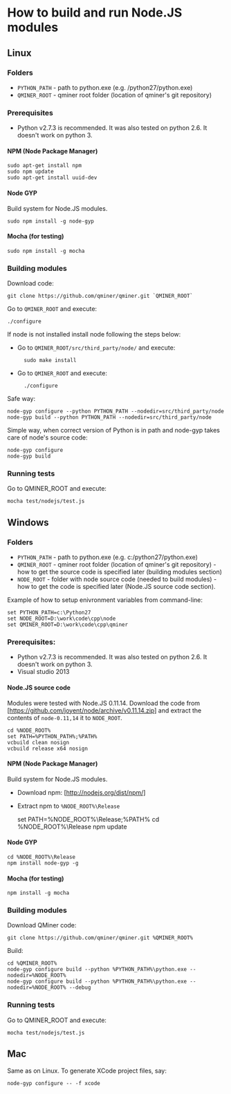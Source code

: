 # How to build and run Node.JS modules

## Linux

### Folders

 - `PYTHON_PATH` - path to python.exe (e.g. /python27/python.exe)
 - `QMINER_ROOT` - qminer root folder (location of qminer's git repository)

### Prerequisites

 - Python v2.7.3 is recommended. It was also tested on python 2.6. It doesn't work on python 3.

#### NPM (Node Package Manager)

	sudo apt-get install npm
	sudo npm update
	sudo apt-get install uuid-dev

#### Node GYP

Build system for Node.JS modules.

	sudo npm install -g node-gyp

#### Mocha (for testing)

	sudo npm install -g mocha


### Building modules

Download code:

	git clone https://github.com/qminer/qminer.git `QMINER_ROOT`

Go to `QMINER_ROOT` and execute:

	./configure

If node is not installed install node following the steps below:
- Go to `QMINER_ROOT/src/third_party/node/` and execute:
 
		sudo make install

- Go to `QMINER_ROOT` and execute:

		./configure


Safe way:

	node-gyp configure --python PYTHON_PATH --nodedir=src/third_party/node
	node-gyp build --python PYTHON_PATH --nodedir=src/third_party/node

Simple way, when correct version of Python is in path and node-gyp takes care of node's source code:

	node-gyp configure
	node-gyp build

### Running tests

Go to QMINER_ROOT and execute:

	mocha test/nodejs/test.js


## Windows

### Folders

 - `PYTHON_PATH` - path to python.exe (e.g. c:/python27/python.exe)
 - `QMINER_ROOT` - qminer root folder (location of qminer's git repository) - how to get the source code is specified later (building modules section) 
 - `NODE_ROOT`   - folder with node source code (needed to build modules) - how to get the code is specified later (Node.JS source code section). 

Example of how to setup enivronment variables from command-line:

	set PYTHON_PATH=c:\Python27
	set NODE_ROOT=D:\work\code\cpp\node
	set QMINER_ROOT=D:\work\code\cpp\qminer

### Prerequisites:

 - Python v2.7.3 is recommended. It was also tested on python 2.6. It doesn't work on python 3.
 - Visual studio 2013

#### Node.JS source code

Modules were tested with Node.JS 0.11.14. Download the code from [https://github.com/joyent/node/archive/v0.11.14.zip] and extract the contents of `node-0.11,14` it to `NODE_ROOT`.


	cd %NODE_ROOT%
	set PATH=%PYTHON_PATH%;%PATH%
	vcbuild clean nosign
	vcbuild release x64 nosign

#### NPM (Node Package Manager)

Build system for Node.JS modules.

- Download npm: [http://nodejs.org/dist/npm/]
- Extract npm to `%NODE_ROOT%\Release`

	set PATH=%NODE_ROOT%\Release;%PATH%
	cd %NODE_ROOT%\Release
	npm update


#### Node GYP

	cd %NODE_ROOT%\Release
	npm install node-gyp -g

#### Mocha (for testing)

	npm install -g mocha

### Building modules

Download QMiner code:

	git clone https://github.com/qminer/qminer.git %QMINER_ROOT%

Build:

	cd %QMINER_ROOT%
	node-gyp configure build --python %PYTHON_PATH%\python.exe --nodedir=%NODE_ROOT%
	node-gyp configure build --python %PYTHON_PATH%\python.exe --nodedir=%NODE_ROOT% --debug


### Running tests

Go to QMINER_ROOT and execute:

	mocha test/nodejs/test.js


## Mac

Same as on Linux. To generate XCode project files, say:

	node-gyp configure -- -f xcode
